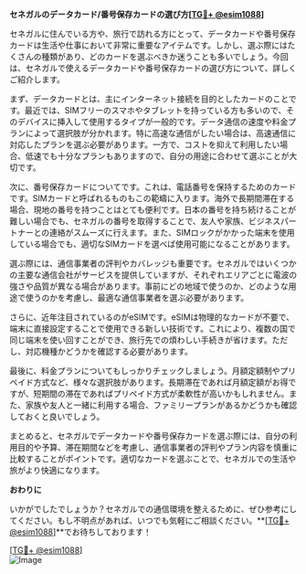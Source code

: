 **セネガルのデータカード/番号保存カードの選び方[[TG💪+ @esim1088](https://t.me/s/esim1088)]**

セネガルに住んでいる方や、旅行で訪れる方にとって、データカードや番号保存カードは生活や仕事において非常に重要なアイテムです。しかし、選ぶ際にはたくさんの種類があり、どのカードを選ぶべきか迷うことも多いでしょう。今回は、セネガルで使えるデータカードや番号保存カードの選び方について、詳しくご紹介します。

まず、データカードとは、主にインターネット接続を目的としたカードのことです。最近では、SIMフリーのスマホやタブレットを持っている方も多いので、そのデバイスに挿入して使用するタイプが一般的です。データ通信の速度や料金プランによって選択肢が分かれます。特に高速な通信がしたい場合は、高速通信に対応したプランを選ぶ必要があります。一方で、コストを抑えて利用したい場合、低速でも十分なプランもありますので、自分の用途に合わせて選ぶことが大切です。

次に、番号保存カードについてです。これは、電話番号を保持するためのカードです。SIMカードと呼ばれるものもこの範疇に入ります。海外で長期間滞在する場合、現地の番号を持つことはとても便利です。日本の番号を持ち続けることが難しい場合でも、セネガルの番号を取得することで、友人や家族、ビジネスパートナーとの連絡がスムーズに行えます。また、SIMロックがかかった端末を使用している場合でも、適切なSIMカードを選べば使用可能になることがあります。

選ぶ際には、通信事業者の評判やカバレッジも重要です。セネガルではいくつかの主要な通信会社がサービスを提供していますが、それぞれエリアごとに電波の強さや品質が異なる場合があります。事前にどの地域で使うのか、どのような用途で使うのかを考慮し、最適な通信事業者を選ぶ必要があります。

さらに、近年注目されているのがeSIMです。eSIMは物理的なカードが不要で、端末に直接設定することで使用できる新しい技術です。これにより、複数の国で同じ端末を使い回すことができ、旅行先での煩わしい手続きが省けます。ただし、対応機種かどうかを確認する必要があります。

最後に、料金プランについてもしっかりチェックしましょう。月額定額制やプリペイド方式など、様々な選択肢があります。長期滞在であれば月額定額がお得ですが、短期間の滞在であればプリペイド方式が柔軟性が高いかもしれません。また、家族や友人と一緒に利用する場合、ファミリープランがあるかどうかも確認しておくと良いでしょう。

まとめると、セネガルでデータカードや番号保存カードを選ぶ際には、自分の利用目的や予算、滞在期間などを考慮し、通信事業者の評判やプラン内容を慎重に比較することがポイントです。適切なカードを選ぶことで、セネガルでの生活や旅がより快適になります。

**おわりに**

いかがでしたでしょうか？セネガルでの通信環境を整えるために、ぜひ参考にしてください。もし不明点があれば、いつでも気軽にご相談ください。**[[TG💪+ @esim1088](https://t.me/s/esim1088)]**でお待ちしております！

[[TG💪+ @esim1088](https://t.me/s/esim1088)]  
![Image](https://i.postimg.cc/Y0z9fWf4/image.png)